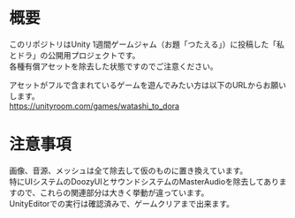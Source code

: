 # 概要

このリポジトリはUnity 1週間ゲームジャム（お題「つたえる」）に投稿した「私とドラ」の公開用プロジェクトです。  
各種有償アセットを除去した状態ですのでご注意ください。  

アセットがフルで含まれているゲームを遊んでみたい方は以下のURLからお願いします。  
https://unityroom.com/games/watashi_to_dora  

# 注意事項

画像、音源、メッシュは全て除去して仮のものに置き換えています。  
特にUIシステムのDoozyUIとサウンドシステムのMasterAudioを除去してありますので、これらの関連部分は大きく挙動が違っています。  
UnityEditorでの実行は確認済みで、ゲームクリアまで出来ます。  


